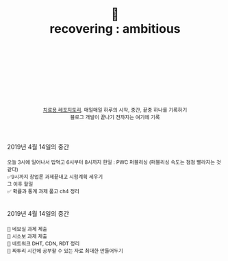<div align="center">
  <h1>
    <br/>
    <br/>
    🤞
    <br />
    recovering : ambitious
    <br />
    <br />
    <br />
    <br />
  </h1>
  <sup>
    <br />
    <br />
    <br />
    <a href="https://github.com/purelledhand/cure">치료용 레포지토리</a>. 매일매일 하루의 시작, 중간, 끝중 하나를 기록하기
    <br />
    블로그 개발이 끝나기 전까지는 여기에 기록
  </sup>
  <br />
  <br />
  <br />
  <br />
</div>
<div>
  2019년 4월 14일의 중간
  <br />
  <br />
  <sup>
    오늘 3시에 일어나서 밥먹고 6시부터 8시까지 한일 : PWC 퍼블리싱 (퍼블리싱 속도는 점점 빨라지는 것 같다) <br/>
    ✅9시까지 창업론 과제끝내고 시험계획 세우기<br/>
    그 이후 할일<br/>
    ✅ 확률과 통계 과제 풀고 ch4 정리<br/>
  </sup>
</div>
<br/>
<br/>
<div>
  2019년 4월 14일의 중간
  <br />
  <br />
  <sup>
    [] 네보실 과제 제출<br/>
    [] 시소보 과제 제출<br/>
    [] 네트워크 DHT, CDN, RDT 정리<br/>
    [] 짜투리 시간에 공부할 수 있는 자료 최대한 만들어두기<br/>
  </sup>
  </sup>
</div>
